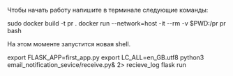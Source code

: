 Чтобы начать работу напишите в терминале следующие команды:

sudo docker build -t pr .
docker run --network=host -it --rm -v $PWD:/pr pr bash

На этом моменте запустится новая shell.

export FLASK_APP=first_app.py
export LC_ALL=en_GB.utf8 
python3 email_notification_sevice/receive.py& 2> recieve_log
flask run
